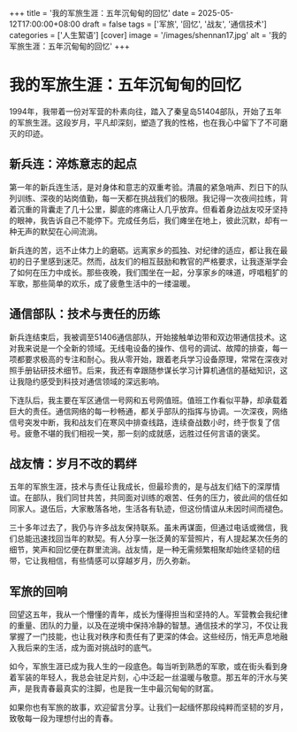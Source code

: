 +++
title = '我的军旅生涯：五年沉甸甸的回忆'
date = 2025-05-12T17:00:00+08:00
draft = false
tags = ['军旅', '回忆', '战友', '通信技术']
categories = ['人生絮语']
[cover] 
    image = '/images/shennan17.jpg' 
    alt = '我的军旅生涯：五年沉甸甸的回忆'
+++

# 我的军旅生涯：五年沉甸甸的回忆

1994年，我带着一份对军营的朴素向往，踏入了秦皇岛51404部队，开始了五年的军旅生涯。这段岁月，平凡却深刻，塑造了我的性格，也在我心中留下了不可磨灭的印迹。

## 新兵连：淬炼意志的起点

第一年的新兵连生活，是对身体和意志的双重考验。清晨的紧急哨声、烈日下的队列训练、深夜的站岗值勤，每一天都在挑战我们的极限。我记得一次夜间拉练，背着沉重的背囊走了几十公里，脚底的疼痛让人几乎放弃。但看着身边战友咬牙坚持的眼神，我告诉自己不能停下。完成任务后，我们瘫坐在地上，彼此沉默，却有一种无声的默契在心间流淌。

新兵连的苦，远不止体力上的磨砺。远离家乡的孤独、对纪律的适应，都让我在最初的日子里感到迷茫。然而，战友们的相互鼓励和教官的严格要求，让我逐渐学会了如何在压力中成长。那些夜晚，我们围坐在一起，分享家乡的味道，哼唱粗犷的军歌，那些简单的欢乐，成了疲惫生活中的一缕温暖。

## 通信部队：技术与责任的历练

新兵连结束后，我被调至51406通信部队，开始接触单边带和双边带通信技术。这对我来说是一个全新的领域。无线电设备的操作、信号的调试、故障的排查，每一项都要求极高的专注和耐心。我从零开始，跟着老兵学习设备原理，常常在深夜对照手册钻研技术细节。后来，我还有幸跟随参谋长学习计算机通信的基础知识，这让我隐约感受到科技对通信领域的深远影响。

下连队后，我主要在军区通信一号网和五号网值班。值班工作看似平静，却承载着巨大的责任。通信网络的每一秒畅通，都关乎部队的指挥与协调。一次深夜，网络信号突发中断，我和战友们在寒风中排查线路，连续奋战数小时，终于恢复了信号。疲惫不堪的我们相视一笑，那一刻的成就感，远胜过任何言语的褒奖。

## 战友情：岁月不改的羁绊

五年的军旅生涯，技术与责任让我成长，但最珍贵的，是与战友们结下的深厚情谊。在部队，我们同甘共苦，共同面对训练的艰苦、任务的压力，彼此间的信任如同家人。退伍后，大家散落各地，生活各有轨迹，但这份情谊从未因时间而褪色。

三十多年过去了，我仍与许多战友保持联系。虽未再谋面，但通过电话或微信，我们总能迅速找回当年的默契。有人分享一张泛黄的军营照片，有人提起某次任务的细节，笑声和回忆便在群里流淌。战友情，是一种无需频繁相聚却始终坚韧的纽带，它让我相信，有些情感可以穿越岁月，历久弥新。

## 军旅的回响

回望这五年，我从一个懵懂的青年，成长为懂得担当和坚持的人。军营教会我纪律的重量、团队的力量，以及在逆境中保持冷静的智慧。通信技术的学习，不仅让我掌握了一门技能，也让我对秩序和责任有了更深的体会。这些经历，悄无声息地融入我后来的生活，成为面对挑战时的底气。

如今，军旅生涯已成为我人生的一段底色。每当听到熟悉的军歌，或在街头看到身着军装的年轻人，我总会驻足片刻，心中泛起一丝温暖与敬意。那五年的汗水与笑声，是我青春最真实的注脚，也是我一生中最沉甸甸的财富。

如果你也有军旅的故事，欢迎留言分享。让我们一起缅怀那段纯粹而坚韧的岁月，致敬每一段为理想付出的青春。